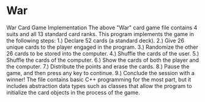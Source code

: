 # War
War Card Game Implementation
The above "War" card game file contains 4 suits and all 13 standard card ranks. This program implements the game in the following steps:
1.) Declare 52 cards (a standard deck).
2.) Give 26 unique cards to the player engaged in the program.
3.) Randomize the other 26 cards to be stored into the computer.
4.) Shuffle the cards of the user.
5.) Shuffle the cards of the computer.
6.) Show the cards of both the player and the computer.
7.) Distribute the points and erase the cards.
8.) Pause the game, and then press any key to continue.
9.) Conclude the session with a winner!
The file contains basic C++ programming for the most part, but it includes abstraction data types such as classes that allow the program to initialize the card objects in the process of the game.
